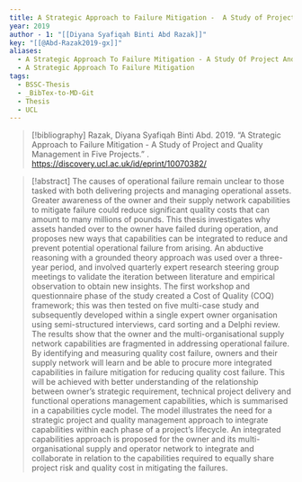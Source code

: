 ```yaml
---
title: A Strategic Approach to Failure Mitigation -  A Study of Project and Quality Management in Five Projects
year: 2019
author - 1: "[[Diyana Syafiqah Binti Abd Razak]]"
key: "[[@Abd-Razak2019-gx]]"
aliases:
  - A Strategic Approach To Failure Mitigation - A Study Of Project And Quality Management In Five Projects
  - A Strategic Approach To Failure Mitigation
tags:
  - BSSC-Thesis
  - _BibTex-to-MD-Git
  - Thesis
  - UCL
---
```


> [!bibliography]
> Razak, Diyana Syafiqah Binti Abd. 2019. “A Strategic Approach to Failure Mitigation -  A Study of Project and Quality Management in Five Projects.” . https://discovery.ucl.ac.uk/id/eprint/10070382/

> [!abstract]
> The causes of operational failure remain unclear to those tasked with both delivering projects and managing operational assets. Greater awareness of the owner and their supply network capabilities to mitigate failure could reduce significant quality costs that can amount to many millions of pounds. This thesis investigates why assets handed over to the owner have failed during operation, and proposes new ways that capabilities can be integrated to reduce and prevent potential operational failure from arising. An abductive reasoning with a grounded theory approach was used over a three-year period, and involved quarterly expert research steering group meetings to validate the iteration between literature and empirical observation to obtain new insights. The first workshop and questionnaire phase of the study created a Cost of Quality (COQ) framework; this was then tested on five multi-case study and subsequently developed within a single expert owner organisation using semi-structured interviews, card sorting and a Delphi review. The results show that the owner and the multi-organisational supply network capabilities are fragmented in addressing operational failure. By identifying and measuring quality cost failure, owners and their supply network will learn and be able to procure more integrated capabilities in failure mitigation for reducing quality cost failure. This will be achieved with better understanding of the relationship between owner’s strategic requirement, technical project delivery and functional operations management capabilities, which is summarised in a capabilities cycle model. The model illustrates the need for a strategic project and quality management approach to integrate capabilities within each phase of a project’s lifecycle. An integrated capabilities approach is proposed for the owner and its multi-organisational supply and operator network to integrate and collaborate in relation to the capabilities required to equally share project risk and quality cost in mitigating the failures.